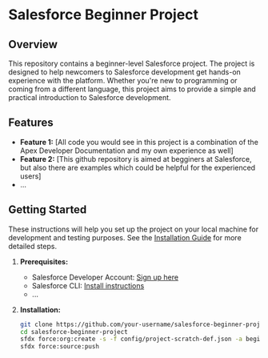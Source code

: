 # Salesforce Beginner Project

## Overview

This repository contains a beginner-level Salesforce project. The project is designed to help newcomers to Salesforce development get hands-on experience with the platform. Whether you're new to programming or coming from a different language, this project aims to provide a simple and practical introduction to Salesforce development.

## Features

- **Feature 1:** [All code you would see in this project is a combination of the Apex Developer Documentation and my own experience as well]
- **Feature 2:** [This github repository is aimed at begginers at Salesforce, but also there are examples which could be helpful for the experienced users]
- ...

## Getting Started

These instructions will help you set up the project on your local machine for development and testing purposes. See the [Installation Guide](#installation) for more detailed steps.

1. **Prerequisites:**
   - Salesforce Developer Account: [Sign up here](https://developer.salesforce.com/signup)
   - Salesforce CLI: [Install instructions](https://developer.salesforce.com/tools/sfdxcli)
   - ...

2. **Installation:**
   ```bash
   git clone https://github.com/your-username/salesforce-beginner-project.git
   cd salesforce-beginner-project
   sfdx force:org:create -s -f config/project-scratch-def.json -a beginner-project-org
   sfdx force:source:push
